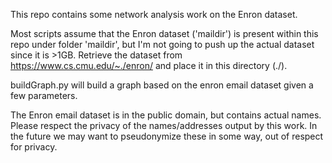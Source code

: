 This repo contains some network analysis work on the Enron dataset.

Most scripts assume that the Enron dataset ('maildir') is present within this repo under folder 'maildir', but
I'm not going to push up the actual dataset since it is >1GB. Retrieve the dataset from https://www.cs.cmu.edu/~./enron/
and place it in this directory (./).



buildGraph.py will build a graph based on the enron email dataset given a few parameters.

The Enron email dataset is in the public domain, but contains actual names. Please respect the privacy of
the names/addresses output by this work. In the future we may want to pseudonymize these in some way, out
of respect for privacy.



